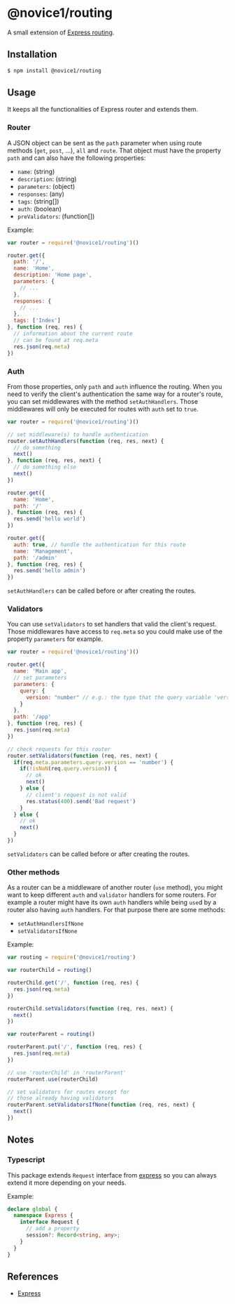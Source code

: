 # @novice1/routing

A small extension of [Express routing](https://expressjs.com/en/guide/routing.html).

## Installation

```bash
$ npm install @novice1/routing
```

## Usage

It keeps all the functionalities of Express router and extends them.

### Router

A JSON object can be sent as the `path` parameter when using route methods (`get`, `post`, ...), `all` and `route`. That object must have the property `path` and can also have the following properties:

- `name`: (string)
- `description`: (string)
- `parameters`: (object)
- `responses`: (any)
- `tags`: (string[])
- `auth`: (boolean)
- `preValidators`: (function[])

Example:

```js
var router = require('@novice1/routing')()

router.get({
  path: '/',
  name: 'Home',
  description: 'Home page',
  parameters: {
    // ...
  },
  responses: {
    // ...
  },
  tags: ['Index']
}, function (req, res) {
  // information about the current route
  // can be found at req.meta
  res.json(req.meta)
})
```

### Auth

From those properties, only `path` and `auth` influence the routing.
When you need to verify the client's authentication the same way for a router's route, you can set middlewares with the method `setAuthHandlers`. Those middlewares will only be executed for routes with `auth` set to `true`.


```js
var router = require('@novice1/routing')()

// set middleware(s) to handle authentication
router.setAuthHandlers(function (req, res, next) {
  // do something
  next()
}, function (req, res, next) {
  // do something else
  next()
})

router.get({
  name: 'Home',
  path: '/'
}, function (req, res) {
  res.send('hello world')
})

router.get({
  auth: true, // handle the authentication for this route
  name: 'Management',
  path: '/admin'
}, function (req, res) {
  res.send('hello admin')
})
```

`setAuthHandlers` can be called before or after creating the routes.

### Validators

You can use `setValidators` to set handlers that valid the client's request.
Those middlewares have access to `req.meta` so you could make use of the property `parameters` for example.

```js
var router = require('@novice1/routing')()

router.get({
  name: 'Main app',
  // set parameters
  parameters: {
    query: {
      version: "number" // e.g.: the type that the query variable 'version' should have 
    }
  },
  path: '/app'
}, function (req, res) {
  res.json(req.meta)
})

// check requests for this router
router.setValidators(function (req, res, next) {
  if(req.meta.parameters.query.version == 'number') {
    if(!isNaN(req.query.version)) {
      // ok
      next()
    } else {
      // client's request is not valid
      res.status(400).send('Bad request')
    }
  } else {
    // ok
    next()
  }
})
```

`setValidators` can be called before or after creating the routes.

### Other methods

As a router can be a middleware of another router (`use` method), you might want to keep different `auth` and `validator` handlers for some routers. For example a router might have its own `auth` handlers while being `use`d by a router also having `auth` handlers. For that purpose there are some methods:

- `setAuthHandlersIfNone`
- `setValidatorsIfNone`

Example:

```js
var routing = require('@novice1/routing')

var routerChild = routing()

routerChild.get('/', function (req, res) {
  res.json(req.meta)
})

routerChild.setValidators(function (req, res, next) {
  next()
})

var routerParent = routing()

routerParent.put('/', function (req, res) {
  res.json(req.meta)
})

// use 'routerChild' in 'routerParent'
routerParent.use(routerChild)

// set validators for routes except for 
// those already having validators
routerParent.setValidatorsIfNone(function (req, res, next) {
  next()
})
```

## Notes

### Typescript

This package extends `Request` interface from [express](https://www.npmjs.com/package/express) so you can always extend it more depending on your needs.

Example:
```ts
declare global {
  namespace Express {
    interface Request {
      // add a property
      session?: Record<string, any>;
    }
  }
}
```

## References

- [Express](https://expressjs.com/)